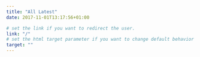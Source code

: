 ```yaml
---
title: "All Latest"
date: 2017-11-01T13:17:56+01:00

# set the link if you want to redirect the user.
link: "/"
# set the html target parameter if you want to change default behavior
target: ""
---
```

